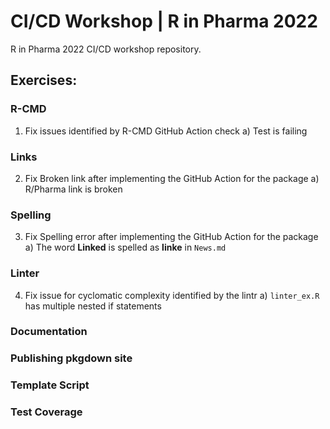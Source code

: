 # CI/CD Workshop | R in Pharma 2022

R in Pharma 2022 CI/CD workshop repository.


## Exercises:

### R-CMD 
1) Fix issues identified by R-CMD GitHub Action check
a) Test is failing

### Links
2) Fix Broken link after implementing the GitHub Action for the package
a) R/Pharma link is broken

### Spelling
3) Fix Spelling error after implementing the GitHub Action for the package
a) The word **Linked** is spelled as **linke** in `News.md`

### Linter
4) Fix issue for cyclomatic complexity identified by the lintr
a) `linter_ex.R` has multiple nested if statements 

### Documentation

### Publishing pkgdown site

### Template Script

### Test Coverage
